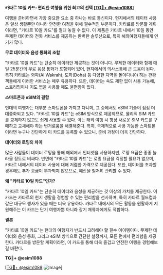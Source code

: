 **카타르 10일 카드: 편리한 여행을 위한 최고의 선택 [[TG💪+ @esim1088](https://t.me/s/esim1088)]**

여행을 준비하면서 가장 중요한 요소 중 하나는 바로 통신이다. 현지에서의 데이터 사용은 일상 생활뿐만 아니라 안전한 여정을 위해 필수적인 부분이다. 카타르를 방문할 계획이라면, "카타르 10일 카드"를 절대 놓칠 수 없다. 이 제품은 카타르 내에서 10일 동안 무제한 데이터와 전화 서비스를 제공하는 완벽한 솔루션으로, 특히 해외여행자들에게 인기가 많다.

**무료 데이터와 음성 통화의 조합**

"카타르 10일 카드"는 단순히 데이터만 제공하는 것이 아니다. 무제한 데이터와 함께 매일 25분간의 무료 음성 통화가 포함되어 있어, 현지에서의 의사소통에 큰 도움이 된다. 특히 카타르는 와파(Al Wakrah), 도하(Doha) 등 다양한 지역을 돌아다녀야 하는 관광객들에게 이러한 서비스는 매우 유용하다. 또한, 데이터는 속도 제한 없이 사용 가능해, 스트리밍이나 지도 앱을 사용할 때도 불편함이 없다.

**스마트폰과 eSIM의 결합**

현대의 여행자는 대부분 스마트폰을 가지고 다니며, 그 중에서도 eSIM 기술이 점점 더 대중화되고 있다. "카타르 10일 카드"는 eSIM 방식으로 제공되므로, 물리적 SIM 카드를 교체하지 않고도 쉽게 사용할 수 있다. 이는 해외 여행 시 항상 새로운 SIM 카드를 구매하고 교체해야 하는 번거로움을 해결해준다. 특히, 국제적으로 사용 가능한 스마트폰이라면 누구나 간단하게 이 카드를 등록할 수 있으니, 준비 과정이 더욱 간단하다.

**데이터와 로밍의 차이**

많은 사람들이 데이터 로밍을 통해 해외에서 인터넷을 사용하지만, 로밍 요금은 종종 놀라울 정도로 비싸다. 반면에 "카타르 10일 카드"는 로밍 요금을 걱정할 필요가 없으며, 카타르 내에서의 데이터 사용에 대해 저렴한 가격으로 제공된다. 또한, 데이터를 초과할 경우에도 추가 요금이 부과되지 않으므로, 예산을 철저히 관리할 수 있다.

**왜 "카타르 10일 카드"인가?**

"카타르 10일 카드"는 단순히 데이터와 음성을 제공하는 것 이상의 가치를 제공한다. 이 카드는 카타르의 현지 생활을 경험할 수 있는 편리함을 선사하며, 특히 카타르 월드컵과 같은 대규모 행사가 있을 때는 더욱 유용하다. 카타르 내에서의 모든 활동을 원활하게 지원해주는 이 카드는 단기 여행자뿐 아니라 장기 체류자에게도 적합하다.

**결론**

"카타르 10일 카드"는 현대의 여행자가 반드시 고려해야 할 필수 아이템이다. 무제한 데이터와 음성 통화, 그리고 eSIM 방식으로 간단한 설정까지, 모든 면에서 편리함을 제공한다. 카타르를 방문할 계획이라면, 이 카드를 통해 더욱 즐겁고 안전한 여행을 경험해보길 바란다. 

**TG💪+ @esim1088**

[[TG💪+ @esim1088](https://t.me/s/esim1088) ![Image](https://i.postimg.cc/Y0z9fWf4/image.png)]